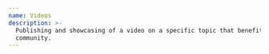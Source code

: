 ```yaml
---
name: Videos
description: >-
  Publishing and showcasing of a video on a specific topic that benefits teh
  community.
---
```

